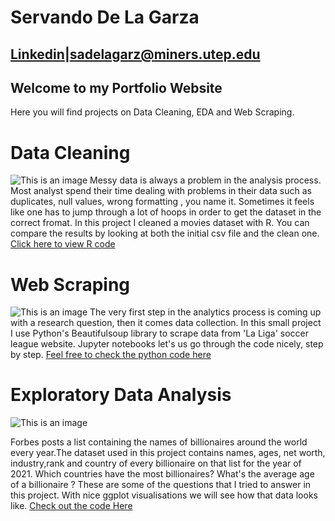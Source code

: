 # Servando De La Garza

## [Linkedin](https://www.linkedin.com/in/servandodlg/)|sadelagarz@miners.utep.edu


## Welcome to my Portfolio Website 
Here you will find projects on Data Cleaning, EDA and Web Scraping.

# Data Cleaning
![This is an image](https://wallpaper.dog/large/20476860.jpg)
Messy data is always a problem in  the analysis process. Most analyst spend their time dealing with  problems in their data such as duplicates, null values, wrong formatting , you name it. Sometimes it feels like one has to jump through a lot of hoops in order to get the dataset in the correct fromat. In this project I cleaned a movies dataset with R. You can compare the results by looking at both the initial csv file and the clean one.
[Click here to view R code](https://github.com/servando110398-is/Data-Cleaning/blob/main/Data_Cleaning.pdf)

# Web Scraping
![This is an image](https://cdn.wallpapersafari.com/37/94/PDZVfl.jpg)
The very first step in the analytics process is coming up with a research question, then it comes data collection. In this small project I use  Python's 
Beautifulsoup library to scrape data from 'La Liga' soccer league website. Jupyter notebooks let's us go through the code nicely, step by step.
[Feel free to check the python code here](https://github.com/servando110398-is/Web_Scraping_ETL_Project/blob/main/Web_Scraping_and_ETL-Copy1.ipynb)

# Exploratory Data Analysis
![This is an image](https://thumbor.forbes.com/thumbor/1500x0/smart/filters:format(jpeg)/https%3A%2F%2Fimages.forbes.com%2FBillionaires2021-ListHeader-2%2FBillionaires2021-Desktop-LanderHeader-v2.png)


Forbes posts a list containing the names of  billionaires around the world every year.The dataset used in this project contains names, ages, net worth,
industry,rank and country of every billionaire on that list for the year of 2021.
Which countries have the most billionaires? What's the average age of a billionaire ? These are some of the questions that I tried to answer in this project. With nice ggplot visualisations we will see how that data looks like. 
[Check out the code Here](https://github.com/servando110398-is/Exploratory_data_analysis/blob/main/analysis.pdf)







